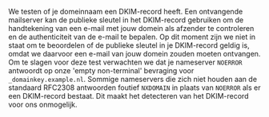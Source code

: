 We testen of je domeinnaam een DKIM-record heeft. Een ontvangende mailserver kan de publieke sleutel in het DKIM-record gebruiken om de handtekening van een e-mail met jouw domein als afzender te controleren en de authenticiteit van de e-mail te bepalen. Op dit moment zijn we niet in staat om te beoordelen of de publieke sleutel in je DKIM-record geldig is, omdat we daarvoor een e-mail van jouw domein zouden moeten ontvangen. Om te slagen voor deze test verwachten we dat je nameserver `NOERROR` antwoordt op onze 'empty non-terminal' bevraging voor `_domainkey.example.nl`. Sommige nameservers die zich niet houden aan de standaard RFC2308 antwoorden foutief `NXDOMAIN` in plaats van `NOERROR` als er een DKIM-record bestaat. Dit maakt het detecteren van het DKIM-record voor ons onmogelijk. 
